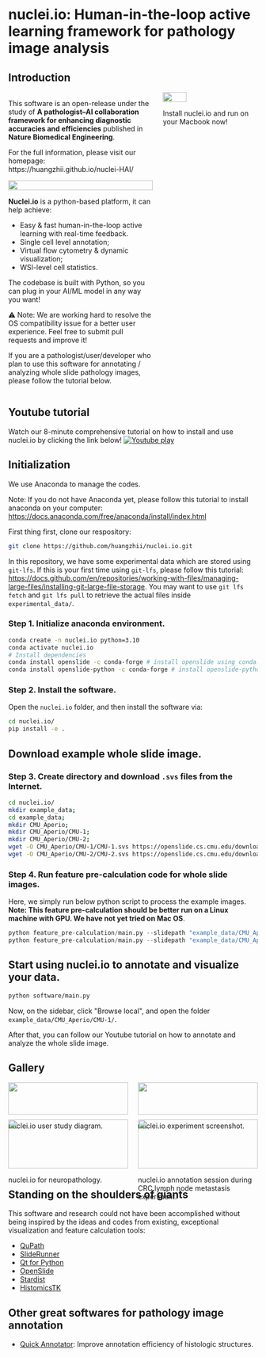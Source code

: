 # nuclei.io: Human-in-the-loop active learning framework for pathology image analysis



## Introduction

<div style="display: flex; align-items: flex-start; justify-content: space-between;">

<div style="flex: 0 58%; margin-right: 10px;">
  <p>This software is an open-release under the study of <b>A pathologist–AI collaboration framework for enhancing diagnostic accuracies and efficiencies</b> published in <b>Nature Biomedical Engineering</b>.</p>

  <p>For the full information, please visit our homepage: https://huangzhii.github.io/nuclei-HAI/</p>



<div style="flex: 0 48%; margin-bottom: 10px;">
  <img src="assets/images/10s_demo.gif" style="width: 100%;"/>
</div>

**Nuclei.io** is a python-based platform, it can help achieve:
- Easy & fast human-in-the-loop active learning with real-time feedback.
- Single cell level annotation;
- Virtual flow cytometry & dynamic visualization;
- WSI-level cell statistics.

The codebase is built with Python, so you can plug in your AI/ML model in any way you want!

⚠️ Note: We are working hard to resolve the OS compatibility issue for a better user experience. Feel free to submit pull requests and improve it!


  <p>If you are a pathologist/user/developer who plan to use this software for annotating / analyzing whole slide pathology images, please follow the tutorial below.
</div>


<div style="flex: 0 38%;">
  <img src="assets/images/nuclei_demo.png" style="width: 50%;"/>
  <p>Install nuclei.io and run on your Macbook now!</p>
</div>
</div>




## Youtube tutorial
Watch our 8-minute comprehensive tutorial on how to install and use nuclei.io by clicking the link below!
[![Youtube play](https://img.youtube.com/vi/0zsdcTNJteE/0.jpg)](https://www.youtube.com/watch?v=0zsdcTNJteE)


## Initialization
We use Anaconda to manage the codes.

Note: If you do not have Anaconda yet, please follow this tutorial to install anaconda on your computer: https://docs.anaconda.com/free/anaconda/install/index.html

First thing first, clone our respository:
```bash
git clone https://github.com/huangzhii/nuclei.io.git
```

In this repository, we have some experimental data which are stored using `git-lfs`. If this is your first time using `git-lfs`, please follow this tutorial: https://docs.github.com/en/repositories/working-with-files/managing-large-files/installing-git-large-file-storage.
You may want to use `git lfs fetch` and `git lfs pull` to retrieve the actual files inside `experimental_data/`.


### Step 1. Initialize anaconda environment.
```bash
conda create -n nuclei.io python=3.10
conda activate nuclei.io
# Install dependencies
conda install openslide -c conda-forge # install openslide using conda.
conda install openslide-python -c conda-forge # install openslide-python binding using conda.
```

### Step 2. Install the software.
Open the `nuclei.io` folder, and then install the software via:
```bash
cd nuclei.io/
pip install -e .
```


## Download example whole slide image.

### Step 3. Create directory and download `.svs` files from the Internet.
```bash
cd nuclei.io/
mkdir example_data;
cd example_data;
mkdir CMU_Aperio;
mkdir CMU_Aperio/CMU-1;
mkdir CMU_Aperio/CMU-2;
wget -O CMU_Aperio/CMU-1/CMU-1.svs https://openslide.cs.cmu.edu/download/openslide-testdata/Aperio/CMU-1.svs
wget -O CMU_Aperio/CMU-2/CMU-2.svs https://openslide.cs.cmu.edu/download/openslide-testdata/Aperio/CMU-2.svs
```

### Step 4. Run feature pre-calculation code for whole slide images.
Here, we simply run below python script to process the example images.
**Note: This feature pre-calculation should be better run on a Linux machine with GPU. We have not yet tried on Mac OS**.
```python
python feature_pre-calculation/main.py --slidepath "example_data/CMU_Aperio/CMU-1/CMU-1.svs" --stardist_dir "example_data/CMU_Aperio/CMU-1/stardist_results" --stage "all"
python feature_pre-calculation/main.py --slidepath "example_data/CMU_Aperio/CMU-2/CMU-2.svs" --stardist_dir "example_data/CMU_Aperio/CMU-2/stardist_results" --stage "all"
```

## Start using nuclei.io to annotate and visualize your data.
```bash
python software/main.py
```
Now, on the sidebar, click "Browse local", and open the folder `example_data/CMU_Aperio/CMU-1/`.

After that, you can follow our Youtube tutorial on how to annotate and analyze the whole slide image.


## Gallery

<div style="display: flex; flex-wrap: wrap; justify-content: space-between;">

<div style="flex: 0 48%; margin-bottom: 10px;">
  <img src="assets/images/nuclei_reader_study.png" style="width: 100%;"/>
  <p>nuclei.io user study diagram.</p>
</div>

<div style="flex: 0 48%; margin-bottom: 10px;">
  <img src="assets/images/nuclei_reader_study_screenshot.png" style="width: 100%;"/>
  <p>nuclei.io experiment screenshot.</p>
</div>

<div style="flex: 0 48%; margin-bottom: 10px;">
  <img src="assets/images/nuclei_screenshot.png" style="width: 100%;"/>
  <p>nuclei.io for neuropathology.</p>
</div>

<div style="flex: 0 48%; margin-bottom: 10px;">
  <img src="assets/images/nuclei_IMG_5762.jpg" style="width: 100%;"/>
  <p>nuclei.io annotation session during CRC lymph node metastasis experiment.</p>
</div>
</div>


## Standing on the shoulders of giants

This software and research could not have been accomplished without being inspired by the ideas and codes from existing, exceptional visualization and feature calculation tools:

- [QuPath](https://qupath.github.io/)
- [SlideRunner](https://github.com/DeepMicroscopy/SlideRunner)
- [Qt for Python](https://doc.qt.io/qtforpython-6/)
- [OpenSlide](https://openslide.org/)
- [Stardist](https://github.com/stardist/stardist)
- [HistomicsTK](https://github.com/DigitalSlideArchive/HistomicsTK)


## Other great softwares for pathology image annotation

- [Quick Annotator](https://github.com/choosehappy/QuickAnnotator): Improve annotation efficiency of histologic structures.